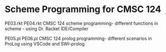 # Scheme Programming for CMSC 124
PE03.rkt 
PE04.rkt
  CMSC 124 scheme programming- different functions in scheme - using Dr. Racket IDE/Compiler
  
  
PE05.pl
PE06.pl
  CMSC 124 prolog programming- different scenarios in ProLog using VSCode and SWI-prolog

